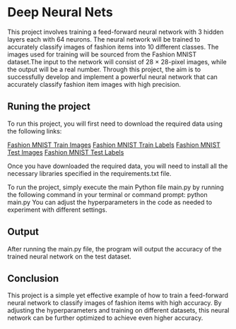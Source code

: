 # Deep Neural Nets
This project involves training a feed-forward neural network with 3 hidden layers each with 64 neurons. The neural network will be trained to accurately classify images of fashion items into 10 different classes. The images used for training will be sourced from the Fashion MNIST dataset.The input to the network will consist of 28 × 28-pixel images, while the output will be a real number. Through this project, the aim is to successfully develop and implement a powerful neural network that can accurately classify fashion item images with high precision.

## Runing the project

To run this project, you will first need to download the required data using the following links:

<a href="https://s3.amazonaws.com/jrwprojects/fashion_mnist_train_images.npy">Fashion MNIST Train Images</a> 
<a href="https://s3.amazonaws.com/jrwprojects/fashion_mnist_train_labels.npy">Fashion MNIST Train Labels</a> 
<a href="https://s3.amazonaws.com/jrwprojects/fashion_mnist_test_images.npy">Fashion MNIST Test Images</a> 
<a href="https://s3.amazonaws.com/jrwprojects/fashion_mnist_test_labels.npy">Fashion MNIST Test Labels</a> 

Once you have downloaded the required data, you will need to install all the necessary libraries specified in the requirements.txt file.

To run the project, simply execute the main Python file main.py by running the following command in your terminal or command prompt:
python main.py
You can adjust the hyperparameters in the code as needed to experiment with different settings.

## Output
After running the main.py file, the program will output the accuracy of the trained neural network on the test dataset.
## Conclusion
This project is a simple yet effective example of how to train a feed-forward neural network to classify images of fashion items with high accuracy. By adjusting the hyperparameters and training on different datasets, this neural network can be further optimized to achieve even higher accuracy.
